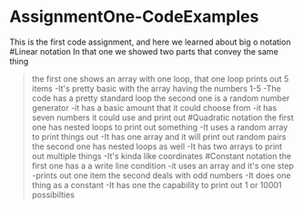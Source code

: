 # AssignmentOne-CodeExamples
This is the first code assignment, and here we learned about big o notation
#Linear notation
In that one we showed two parts that convey the same thing
> the first one shows an array with one loop, that one loop prints out 5 items
-It's pretty basic with the array having the numbers 1-5
-The code has a pretty standard loop
>the second one is a random number generator 
-it has a basic amount that it could choose from
-it has seven numbers it could use and print out
#Quadratic notation
>the first one has nested loops to print out something 
-It uses a random array to print things out
-It has one array and it will print out random pairs
>the second one has nested loops as well
-It has two arrays to print out multiple things
-It's kinda like coordinates
#Constant notation
>the first one has a a write line condition 
-it uses an array and it's one step
-prints out one item
>the second deals with odd numbers
-It does one thing as a constant 
-It has one the capability to print out 1 or 10001 possibilties
